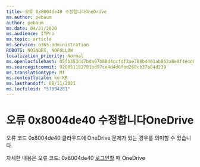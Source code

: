 ```yaml
---
title: 오류 0x8004de40 수정합니다OneDrive
ms.author: pebaum
author: pebaum
ms.date: 04/21/2020
ms.audience: ITPro
ms.topic: article
ms.service: o365-administration
ROBOTS: NOINDEX, NOFOLLOW
localization_priority: Normal
ms.openlocfilehash: 05fb353dd7bda97b88d4ccfdf2ae708b4401ab862a8e8f4e4d0246b75011cad0
ms.sourcegitcommit: 920051182781bd97ce4d4d6fbd268cb37b84d239
ms.translationtype: MT
ms.contentlocale: ko-KR
ms.lasthandoff: 08/11/2021
ms.locfileid: "57894281"
---
```

# <a name="fix-0x8004de40-error-in-onedrive"></a>오류 0x8004de40 수정합니다OneDrive

오류 코드 0x8004de40 클라우드에 OneDrive 문제가 있는 경우를 의미할 수 있습니다. 

자세한 내용은 오류 코드: 0x8004de40 [로그인할](https://docs.microsoft.com/sharepoint/troubleshoot/administration/error-0x8004de40-in-onedrive) 때 OneDrive